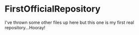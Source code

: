 # FirstOfficialRepository
I've thrown some other files up here but this one is my first real repository...Hooray!
